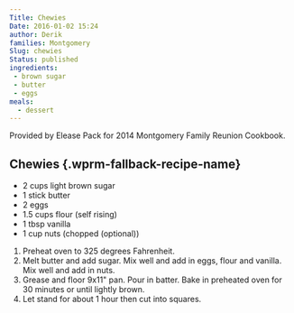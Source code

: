 ```yaml
---
Title: Chewies
Date: 2016-01-02 15:24
author: Derik
families: Montgomery
Slug: chewies
Status: published
ingredients:
 - brown sugar
 - butter
 - eggs
meals:
  - dessert
---
```


Provided by Elease Pack for 2014 Montgomery Family Reunion Cookbook. <!--WPRM Recipe 188-->

<div class="wprm-fallback-recipe">

Chewies {.wprm-fallback-recipe-name}
-------

<div class="wprm-fallback-recipe-ingredients">

-   2 cups light brown sugar
-   1 stick butter
-   2 eggs
-   1.5 cups flour (self rising)
-   1 tbsp vanilla
-   1 cup nuts (chopped (optional))

</div>

<div class="wprm-fallback-recipe-instructions">

1.  Preheat oven to 325 degrees Fahrenheit.
2.  Melt butter and add sugar. Mix well and add in eggs, flour and vanilla. Mix well and add in nuts.
3.  Grease and floor 9x11" pan. Pour in batter. Bake in preheated oven for 30 minutes or until lightly brown.
4.  Let stand for about 1 hour then cut into squares.

</div>

<div class="wprm-fallback-recipe-notes">

</div>

</div>

<!--End WPRM Recipe-->

